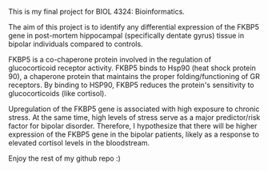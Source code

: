 This is my final project for BIOL 4324: Bioinformatics.

The aim of this project is to identify any differential expression of the FKBP5 gene in post-mortem hippocampal (specifically dentate gyrus) tissue in bipolar individuals compared to controls.

FKBP5 is a co-chaperone protein involved in the regulation of glucocorticoid receptor activity. FKBP5 binds to Hsp90 (heat shock protein 90), a chaperone protein that maintains the proper folding/functioning of GR receptors. By binding to HSP90, FKBP5 reduces the protein's sensitivity to glucocorticoids (like cortisol).

Upregulation of the FKBP5 gene is associated with high exposure to chronic stress. At the same time, high levels of stress serve as a major predictor/risk factor for bipolar disorder. Therefore, I hypothesize that there will be higher expression of the FKBP5 gene in the bipolar patients, likely as a response to elevated cortisol levels in the bloodstream.

Enjoy the rest of my github repo :)

